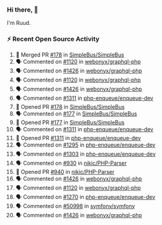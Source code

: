 ### Hi there, 👋

I'm Ruud.
 
### :zap: Recent Open Source Activity

<!--START_SECTION:activity-->
1. 🎉 Merged PR [#178](https://github.com/SimpleBus/SimpleBus/pull/178) in [SimpleBus/SimpleBus](https://github.com/SimpleBus/SimpleBus)
2. 🗣 Commented on [#1120](https://github.com/webonyx/graphql-php/pull/1120#issuecomment-1680364008) in [webonyx/graphql-php](https://github.com/webonyx/graphql-php)
3. 🗣 Commented on [#1426](https://github.com/webonyx/graphql-php/pull/1426#issuecomment-1680324653) in [webonyx/graphql-php](https://github.com/webonyx/graphql-php)
4. 🗣 Commented on [#1120](https://github.com/webonyx/graphql-php/pull/1120#issuecomment-1680165219) in [webonyx/graphql-php](https://github.com/webonyx/graphql-php)
5. 🗣 Commented on [#1426](https://github.com/webonyx/graphql-php/pull/1426#issuecomment-1680156971) in [webonyx/graphql-php](https://github.com/webonyx/graphql-php)
6. 🗣 Commented on [#1311](https://github.com/php-enqueue/enqueue-dev/pull/1311#issuecomment-1680069325) in [php-enqueue/enqueue-dev](https://github.com/php-enqueue/enqueue-dev)
7. 💪 Opened PR [#178](https://github.com/SimpleBus/SimpleBus/pull/178) in [SimpleBus/SimpleBus](https://github.com/SimpleBus/SimpleBus)
8. 🗣 Commented on [#177](https://github.com/SimpleBus/SimpleBus/pull/177#issuecomment-1680061583) in [SimpleBus/SimpleBus](https://github.com/SimpleBus/SimpleBus)
9. 💪 Opened PR [#177](https://github.com/SimpleBus/SimpleBus/pull/177) in [SimpleBus/SimpleBus](https://github.com/SimpleBus/SimpleBus)
10. 🗣 Commented on [#1311](https://github.com/php-enqueue/enqueue-dev/pull/1311#issuecomment-1680037169) in [php-enqueue/enqueue-dev](https://github.com/php-enqueue/enqueue-dev)
11. 💪 Opened PR [#1311](https://github.com/php-enqueue/enqueue-dev/pull/1311) in [php-enqueue/enqueue-dev](https://github.com/php-enqueue/enqueue-dev)
12. 🗣 Commented on [#1295](https://github.com/php-enqueue/enqueue-dev/pull/1295#issuecomment-1680026884) in [php-enqueue/enqueue-dev](https://github.com/php-enqueue/enqueue-dev)
13. 🗣 Commented on [#1303](https://github.com/php-enqueue/enqueue-dev/pull/1303#issuecomment-1680026581) in [php-enqueue/enqueue-dev](https://github.com/php-enqueue/enqueue-dev)
14. 🗣 Commented on [#930](https://github.com/nikic/PHP-Parser/issues/930#issuecomment-1678782926) in [nikic/PHP-Parser](https://github.com/nikic/PHP-Parser)
15. 💪 Opened PR [#940](https://github.com/nikic/PHP-Parser/pull/940) in [nikic/PHP-Parser](https://github.com/nikic/PHP-Parser)
16. 🗣 Commented on [#1426](https://github.com/webonyx/graphql-php/pull/1426#issuecomment-1678562672) in [webonyx/graphql-php](https://github.com/webonyx/graphql-php)
17. 🗣 Commented on [#1120](https://github.com/webonyx/graphql-php/pull/1120#issuecomment-1678503540) in [webonyx/graphql-php](https://github.com/webonyx/graphql-php)
18. 🗣 Commented on [#1270](https://github.com/php-enqueue/enqueue-dev/issues/1270#issuecomment-1677219584) in [php-enqueue/enqueue-dev](https://github.com/php-enqueue/enqueue-dev)
19. 🗣 Commented on [#50998](https://github.com/symfony/symfony/pull/50998#issuecomment-1677133330) in [symfony/symfony](https://github.com/symfony/symfony)
20. 🗣 Commented on [#1426](https://github.com/webonyx/graphql-php/pull/1426#issuecomment-1676951287) in [webonyx/graphql-php](https://github.com/webonyx/graphql-php)
<!--END_SECTION:activity-->
